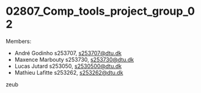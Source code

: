 # 02807_Comp_tools_project_group_02

Members:
- André Godinho s253707, s253707@dtu.dk
- Maxence Marbouty s253730, s253730@dtu.dk
- Lucas Jutard s253050, s2530500@dtu.dk
- Mathieu Lafitte s253262, s253262@dtu.dk

zeub
